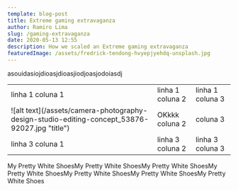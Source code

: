 ```yaml
---
template: blog-post
title: Extreme gaming extravaganza
author: Ramiro Lima
slug: /gaming-extravaganza
date: 2020-05-13 12:55
description: How we scaled an Extreme gaming extravaganza
featuredImage: /assets/fredrick-tendong-hvyepjyehdq-unsplash.jpg
---
```

asouidasiojdioasjdioasjiodjoasjodoiasdj

<table>
  <tr>
    <td>linha 1 coluna 1</td>
    <td> linha 1 coluna 2</td>
    <td>linha 1 coluna 3</td>
  </tr>
  
  <tr>
    <td>![alt text](/assets/camera-photography-design-studio-editing-concept_53876-92027.jpg "title")</td>
    <td>OKkkk coluna 2</td>
    <td>coluna 3</td>
  </tr>

 
  <tr>
    <td>linha 3 coluna 1</td>
    <td>linha 3 coluna 2</td>
    <td>linha 3 coluna 3</td>
  </tr>
</table>





My Pretty White ShoesMy Pretty White ShoesMy Pretty White ShoesMy Pretty White ShoesMy Pretty White ShoesMy Pretty White ShoesMy Pretty White Shoes